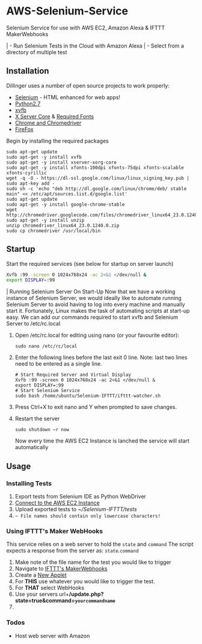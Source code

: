 # AWS-Selenium-Service
Selenium Service for use with AWS EC2, Amazon Alexa &amp; IFTTT MakerWebhooks

 | - Run Selenium Tests in the Cloud with Amazon Alexa
 | - Select from a directory of multiple test

## Installation

Dillinger uses a number of open source projects to work properly:

* [Selenium]('') - HTML enhanced for web apps!
* [Python2.7]('')
* [xvfb]()
* [X Server Core]() & [Required Fonts]()
* [Chrome and Chromedriver]()
* [FireFox]()

Begin by installing the required packages

```
sudo apt-get update
sudo apt-get -y install xvfb
sudo apt-get -y install xserver-xorg-core
sudo apt-get -y install xfonts-100dpi xfonts-75dpi xfonts-scalable xfonts-cyrillic
wget -q -O - https://dl-ssl.google.com/linux/linux_signing_key.pub | sudo apt-key add -
sudo sh -c 'echo "deb http://dl.google.com/linux/chrome/deb/ stable main" << /etc/apt/sources.list.d/google.list'
sudo apt-get update
sudo apt-get -y install google-chrome-stable
wget http://chromedriver.googlecode.com/files/chromedriver_linux64_23.0.1240.0.zip 
sudo apt-get -y install unzip
unzip chromedriver_linux64_23.0.1240.0.zip
sudo cp chromedriver /usr/local/bin
```

## Startup

Start the required services (see below for startup on server launch)

```sh
Xvfb :99 -screen 0 1024x768x24 -ac 2<&1 </dev/null &
export DISPLAY=:99
```
| Running Selenium Server On Start-Up
Now that we have a working instance of Selenium Server, we would ideally like to automate running Selenium Server to avoid having to log into every machine and manually start it. Fortunately, Linux makes the task of automating scripts at start-up easy. We can add our commands required to start xvfb and Selenium Server to /etc/rc.local

1. Open /etc/rc.local for editing using nano (or your favourite editor):
	```
    sudo nano /etc/rc/local
    ```
2. Enter the following lines before the last exit 0 line. Note: last two lines need to be entered as a single line.
    ```
    # Start Required Server and Virtual Display
    Xvfb :99 -screen 0 1024x768x24 -ac 2<&1 </dev/null &
    export DISPLAY=:99
    # Start Selenium Service
    sudo bash /home/ubuntu/Selenium-IFTTT/ifttt-watcher.sh
    ```
    
3. Press Ctrl+X to exit nano and Y when prompted to save changes.
4. Restart the server
    ```
    sudo shutdown –r now
    ```
    Now every time the AWS EC2 Instance is lanched the service will start automatically 

## Usage

### Installing Tests

1. Export tests from Selenium IDE as Python WebDriver
2. [Connect to the AWS EC2 Instance]('https://forums.aws.amazon.com/thread.jspa?messageID=741338')
3. Upload exported tests to *~/Selenium-IFTTT/tests*
4. `~ File names should contain only lowercase characters!`


### Using IFTTT's Maker WebHooks
This service relies on a web server to hold the `state` and `command`
The script expects a response from the server as: `state`*.*`command`

1. Make note of the file name for the test you would like to trigger
2. Navigate to [IFTTT's MakerWebhooks]('https://ifttt.com/maker_webhooks')
3. Create a [New Applet]('https://ifttt.com/create')
4. For **THIS** use whatever you would like to trigger the test.
5. For **THAT** select WebHooks
6. Use your servers url+**/update.php?state=true&command=`yourcommandname`**
7. 
### Todos

 - Host web server with Amazon

